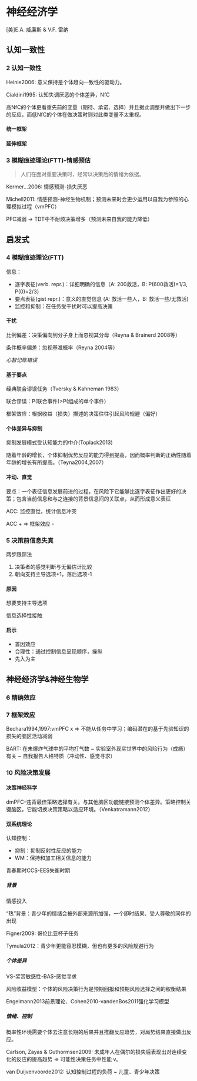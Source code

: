 
# 神经经济学

[美]E.A. 威廉斯 & V.F. 雷纳


## 认知一致性

### 2 认知一致性
Heinie2006: 意义保持是个体趋向一致性的驱动力。

Cialdini1995: 认知失调厌恶的个体差异，NfC

高NfC的个体更看重先前的变量（期待、承诺、选择）并且据此调整并做出下一步的反应，而低NfC的个体在做决策时则对此类变量不太重视。

#### 统一框架

#### 延伸框架

### 3 模糊痕迹理论(FTT)-情感预估

> 人们在面对重要决策时，经常以决策后的情绪为依据。

Kermer...2006: 情感预测-损失厌恶

Michell2011: 情感预测-神经生物机制；预测未来时会更少运用以自我为参照的心理模拟过程（vmPFC）

PFC减弱 -> TDT中不耐烦决策增多（预测未来自我的能力降低）

## 启发式

### 4 模糊痕迹理论(FTT)

信息：

- 逐字表征(verb. repr.)：详细明确的信息（A: 200救活，B: P(600救活)=1/3, P(0)=2/3）
- 要点表征(gist repr.)：意义的直觉信息 (A: 救活一些人，B: 救活一些/无救活)
- 监控和抑制：在任务受干扰时可以提高决策

#### 干扰

比例偏差：决策偏向到分子身上而忽视其分母（Reyna & Brainerd 2008等）

条件概率偏差：忽视基准概率（Reyna 2004等）

*心智记账错误*

#### 基于要点

经典联合谬误任务（Tversky & Kahneman 1983）

联合谬误：P(联合事件)>P(组成的单个事件)

框架效应：根据收益（损失）描述的决策往往引起风险规避（偏好）

#### 个体差异与抑制

抑制发展模式受认知能力的中介(Toplack2013)

随着年龄的增长，个体抑制优势反应的能力得到提高，因而概率判断的正确性随着年龄的增长有所提高。（Teyna2004,2007）



#### 冲动、直觉

要点：一个表征信息发展前进的过程，在风险下它能够比逐字表征作出更好的决策；包含当前信息和与之连接的背景信息间的关联点，从而形成意义表征

ACC: 监控直觉，统计信息冲突

ACC + => 框架效应 -

### 5 决策前信息失真

两步跟踪法

1. 决策者的感觉判断与无偏估计比较
2. 朝向支持主导选项+1，落后选项-1

#### 原因

想要支持主导选项

信息选择性接触

#### 启示
- 首因效应
- 合理性：通过控制信息呈现顺序，操纵
- 先入为主

## 神经经济学&神经生物学

### 6 精确效应


### 7 框架效应

Bechara1994,1997:vmPFC x => 不能从任务中学习；编码潜在的基于先验知识的损失的脑区活动减弱

BART: 在未爆炸气球中的平均打气数 ~ 实验室外现实世界中的风险行为（成瘾）有关 ~ 自我报告人格特质（冲动性、感觉寻求）


### 10 风险决策发展

#### 决策神经科学

dmPFC-违背最佳策略选择有关。与其他脑区功能链接预测个体差异。策略控制关键脑区，它能切换决策策略以适应环境。（Venkatramann2012）

#### 双系统理论

认知控制：
- 抑制：抑制反射性反应的能力
- WM：保持和加工相关信息的能力

青春期时CCS-EES失衡时期


##### 背景
情感投入

“热”背景：青少年的情绪会被外部来源所加强，一个即时结果、受人尊敬的同伴的出现

Figner2009: 哥伦比亚杯子任务

Tymula2012：青少年更能容忍模糊，但也有更多的风险规避行为


##### 个体差异

VS-奖赏敏感性-BAS-感觉寻求

风险收益模型：个体的风险决策行为是预期回报和预期风险选择之间的权衡结果

Engelmann2013前景理论、Cohen2010-vandenBos2011强化学习模型

##### 情绪、控制

概率性环境需要个体去注意长期的后果并且推翻反应趋势，对局势结果直接做出反应。

Carlson, Zayas & Guthormsen2009: 未成年人在偶尔的损失后表现出对连续变化的反应的提高趋势 => 可能性决策任务中性能 v。

van Duijvenvoorde2012: 认知控制过程的负荷 ~ 儿童、青少年决策

